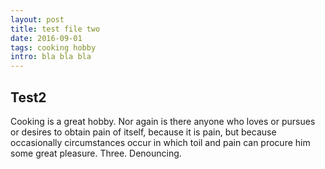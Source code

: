 ```yaml
---
layout: post
title: test file two
date: 2016-09-01
tags: cooking hobby
intro: bla bla bla
---
```


## Test2

Cooking is a great hobby. Nor again is there anyone who loves or pursues or desires to obtain pain of itself, because it is pain, but because occasionally circumstances occur in which toil and pain can procure him some great pleasure. Three. Denouncing.
